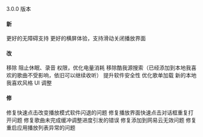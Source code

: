 3.0.0 版本

#### 新

更好的无障碍支持
更好的横屏体验，支持滑动关闭播放界面

#### 改

移除 阻止休眠、录音 权限，优化电量消耗
移除酷我源搜索（已经添加到本地我喜欢的歌曲不受影响，依旧可以继续收听）
提升软件安全性
优化歌单加载
新的本地我喜欢风格
UI 调整

#### 修

修复快速点击改变播放模式软件闪退的问题
修复播放界面快速点击对话框重复打开问题
修复歌曲未完成缓冲调整进度引发的错误
修复添加到网易云无效问题
修复重启应用播放列表异常的问题